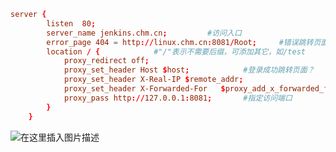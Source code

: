 
```conf
server {  
        listen  80;  
        server_name jenkins.chm.cn;			#访问入口  
        error_page 404 = http://linux.chm.cn:8081/Root;		#错误跳转页面  
        location / {			#"/"表示不需要后缀，可添加其它，如/test  
            proxy_redirect off;  
            proxy_set_header Host $host;			#登录成功跳转页面？  
            proxy_set_header X-Real-IP $remote_addr;  
            proxy_set_header X-Forwarded-For   $proxy_add_x_forwarded_for;  
            proxy_pass http://127.0.0.1:8081;		#指定访问端口  
        }  
    }
 ```
![在这里插入图片描述](https://img-blog.csdnimg.cn/20190304161017240.png?x-oss-process=image/watermark,type_ZmFuZ3poZW5naGVpdGk,shadow_10,text_aHR0cHM6Ly9ibG9nLmNzZG4ubmV0L3FxXzI1NTk4NDUz,size_16,color_FFFFFF,t_70)
